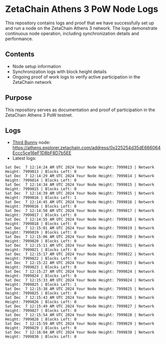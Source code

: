 # ZetaChain Athens 3 PoW Node Logs
This repository contains logs and proof that we have successfully set up and run a node on the ZetaChain Athens 3 network. The logs demonstrate continuous node operation, including synchronization details and performance.

## Contents
- Node setup information
- Synchronization logs with block height details
- Ongoing proof of work logs to verify active participation in the ZetaChain network

## Purpose
This repository serves as documentation and proof of participation in the ZetaChain Athens 3 PoW testnet.

## Logs

- [Third Bunny](https://thirdbunny.xyz/) node: https://athens.explorer.zetachain.com/address/0x225254d35dE666064Eccc5ce16eF1D8bF8D7b5EE
- Latest logs:
```
Sat Dec  7 12:14:24 AM UTC 2024 Your Node Height: 7999813 | Network Height: 7999813 | Blocks Left: 0
Sat Dec  7 12:14:29 AM UTC 2024 Your Node Height: 7999814 | Network Height: 7999814 | Blocks Left: 0
Sat Dec  7 12:14:34 AM UTC 2024 Your Node Height: 7999815 | Network Height: 7999815 | Blocks Left: 0
Sat Dec  7 12:14:39 AM UTC 2024 Your Node Height: 7999815 | Network Height: 7999816 | Blocks Left: 1
Sat Dec  7 12:14:45 AM UTC 2024 Your Node Height: 7999816 | Network Height: 7999816 | Blocks Left: 0
Sat Dec  7 12:14:50 AM UTC 2024 Your Node Height: 7999817 | Network Height: 7999817 | Blocks Left: 0
Sat Dec  7 12:14:55 AM UTC 2024 Your Node Height: 7999818 | Network Height: 7999818 | Blocks Left: 0
Sat Dec  7 12:15:01 AM UTC 2024 Your Node Height: 7999819 | Network Height: 7999819 | Blocks Left: 0
Sat Dec  7 12:15:06 AM UTC 2024 Your Node Height: 7999820 | Network Height: 7999820 | Blocks Left: 0
Sat Dec  7 12:15:11 AM UTC 2024 Your Node Height: 7999821 | Network Height: 7999821 | Blocks Left: 0
Sat Dec  7 12:15:17 AM UTC 2024 Your Node Height: 7999822 | Network Height: 7999822 | Blocks Left: 0
Sat Dec  7 12:15:22 AM UTC 2024 Your Node Height: 7999823 | Network Height: 7999823 | Blocks Left: 0
Sat Dec  7 12:15:27 AM UTC 2024 Your Node Height: 7999824 | Network Height: 7999824 | Blocks Left: 0
Sat Dec  7 12:15:33 AM UTC 2024 Your Node Height: 7999824 | Network Height: 7999825 | Blocks Left: 1
Sat Dec  7 12:15:38 AM UTC 2024 Your Node Height: 7999825 | Network Height: 7999825 | Blocks Left: 0
Sat Dec  7 12:15:43 AM UTC 2024 Your Node Height: 7999826 | Network Height: 7999826 | Blocks Left: 0
Sat Dec  7 12:15:49 AM UTC 2024 Your Node Height: 7999827 | Network Height: 7999827 | Blocks Left: 0
Sat Dec  7 12:15:54 AM UTC 2024 Your Node Height: 7999828 | Network Height: 7999828 | Blocks Left: 0
Sat Dec  7 12:15:59 AM UTC 2024 Your Node Height: 7999829 | Network Height: 7999829 | Blocks Left: 0
Sat Dec  7 12:16:04 AM UTC 2024 Your Node Height: 7999830 | Network Height: 7999830 | Blocks Left: 0
```
